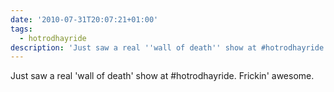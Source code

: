 ```yaml
---
date: '2010-07-31T20:07:21+01:00'
tags:
  - hotrodhayride
description: 'Just saw a real ''wall of death'' show at #hotrodhayride. Frickin'' awesome.'
---
```

Just saw a real 'wall of death' show at #hotrodhayride. Frickin' awesome.
